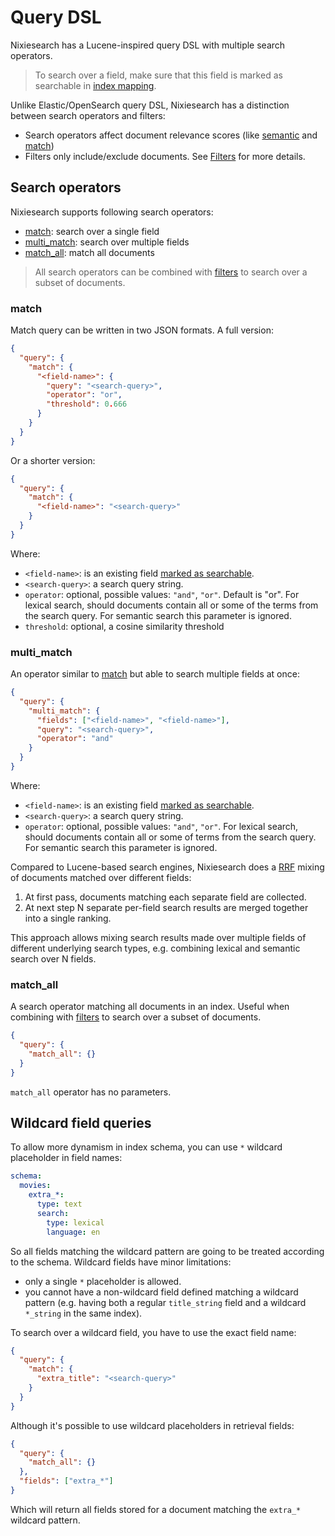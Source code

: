 # Query DSL

Nixiesearch has a Lucene-inspired query DSL with multiple search operators.

> To search over a field, make sure that this field is marked as searchable in [index mapping](../../features/indexing/mapping.md).

Unlike Elastic/OpenSearch query DSL, Nixiesearch has a distinction between search operators and filters:

* Search operators affect document relevance scores (like [semantic](semantic.md) and [match](match.md))
* Filters only include/exclude documents. See [Filters](../filter.md) for more details. 

## Search operators

Nixiesearch supports following search operators:

* [match](#match): search over a single field
* [multi_match](#multi_match): search over multiple fields
* [match_all](#match_all): match all documents

> All search operators can be combined with [filters](filter.md) to search over a subset of documents.

### match

Match query can be written in two JSON formats. A full version:

```json
{
  "query": {
    "match": {
      "<field-name>": {
        "query": "<search-query>",
        "operator": "or",
        "threshold": 0.666
      }
    }
  }
}
```
Or a shorter version:

```json
{
  "query": {
    "match": {
      "<field-name>": "<search-query>"
    }
  }
}
```

Where:

* `<field-name>`: is an existing field [marked as searchable](../../features/indexing/mapping.md).
* `<search-query>`: a search query string.
* `operator`: optional, possible values: `"and"`, `"or"`. Default is "or". For lexical search, should documents contain all or some of the terms from the search query. For semantic search this parameter is ignored.
* `threshold`: optional, a cosine similarity threshold

### multi_match

An operator similar to [match](#match) but able to search multiple fields at once:

```json
{
  "query": {
    "multi_match": {
      "fields": ["<field-name>", "<field-name>"],
      "query": "<search-query>",
      "operator": "and"
    }
  }
}
```

Where:

* `<field-name>`: is an existing field [marked as searchable](../../features/indexing/mapping.md).
* `<search-query>`: a search query string.
* `operator`: optional, possible values: `"and"`, `"or"`. For lexical search, should documents contain all or some of terms from the search query. For semantic search this parameter is ignored.

Compared to Lucene-based search engines, Nixiesearch does a [RRF](../../features/search/overview.md#hybrid-search-with-reciprocal-rank-fusion) mixing of documents matched over different fields:

1. At first pass, documents matching each separate field are collected.
2. At next step N separate per-field search results are merged together into a single ranking.

This approach allows mixing search results made over multiple fields of different underlying search types, e.g. combining lexical and semantic search over N fields.

### match_all

A search operator matching all documents in an index. Useful when combining with [filters](filter.md) to search over a subset of documents.

```json
{
  "query": {
    "match_all": {}
  }
}
```

`match_all` operator has no parameters.

## Wildcard field queries

To allow more dynamism in index schema, you can use `*` wildcard placeholder in field names:

```yaml
schema:
  movies:
    extra_*:
      type: text
      search:
        type: lexical
        language: en
```

So all fields matching the wildcard pattern are going to be treated according to the schema. Wildcard fields have minor limitations:

* only a single `*` placeholder is allowed.
* you cannot have a non-wildcard field defined matching a wildcard pattern (e.g. having both a regular `title_string` field and a wildcard `*_string` in the same index).

To search over a wildcard field, you have to use the exact field name:

```json
{
  "query": {
    "match": {
      "extra_title": "<search-query>"
    }
  }
}
```

Although it's possible to use wildcard placeholders in retrieval fields:

```json
{
  "query": {
    "match_all": {}
  },
  "fields": ["extra_*"]
}
```

Which will return all fields stored for a document matching the `extra_*` wildcard pattern.